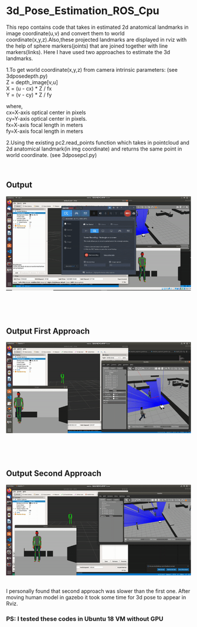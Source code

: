 # 3d_Pose_Estimation_ROS_Cpu


This repo contains code that takes in estimated 2d anatomical landmarks in image coordinate(u,v) and convert them to world coordinate(x,y,z).Also,these projected landmarks are displayed in rviz with the help of sphere markers(joints) that are joined together with line markers(links). Here I have used two approaches to estimate the 3d landmarks.

1.To get world coordinate(x,y,z) from camera intrinsic parameters: (see 3dposedepth.py)</br>
    Z = depth_image[v,u] </br>
    X = (u - cx) * Z / fx </br>
    Y = (v - cy) * Z / fy </br>
    
where, </br>
cx=X-axis optical center in pixels </br>
cy=Y-axis optical center in pixels. </br>
fx=X-axis focal length in meters </br>
fy=X-axis focal length in meters </br>




2.Using the existing pc2.read_points function which takes in pointcloud and 2d anatomical landmark(in img coordinate) and returns the same point in world coordinate. (see 3dposepcl.py)

</br>

## Output

<p align="left">
  <img src="out_3dpose1.gif" />
</p>

</br>
</br>
</br>

## Output First Approach
<p align="left">
  <img src="out_intrinsic.gif" />
</p>

</br>
</br>
</br>

## Output Second Approach
<p align="left">
  <img src="out_3dpose.gif" />
</p>
 
</br> 
I personally found that second approach was slower than the first one. After moving human model in gazebo it took some time for 3d pose to appear in Rviz.</br>

### PS: I tested these codes in Ubuntu 18 VM without GPU
